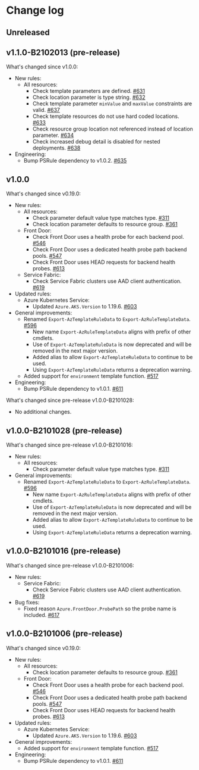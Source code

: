 # Change log

## Unreleased

## v1.1.0-B2102013 (pre-release)

What's changed since v1.0.0:

- New rules:
  - All resources:
    - Check template parameters are defined. [#631](https://github.com/microsoft/PSRule.Rules.Azure/issues/631)
    - Check location parameter is type string. [#632](https://github.com/microsoft/PSRule.Rules.Azure/issues/632)
    - Check template parameter `minValue` and `maxValue` constraints are valid. [#637](https://github.com/microsoft/PSRule.Rules.Azure/issues/637)
    - Check template resources do not use hard coded locations. [#633](https://github.com/microsoft/PSRule.Rules.Azure/issues/633)
    - Check resource group location not referenced instead of location parameter. [#634](https://github.com/microsoft/PSRule.Rules.Azure/issues/634)
    - Check increased debug detail is disabled for nested deployments. [#638](https://github.com/microsoft/PSRule.Rules.Azure/issues/638)
- Engineering:
  - Bump PSRule dependency to v1.0.2. [#635](https://github.com/Microsoft/PSRule.Rules.Azure/issues/635)

## v1.0.0

What's changed since v0.19.0:

- New rules:
  - All resources:
    - Check parameter default value type matches type. [#311](https://github.com/Microsoft/PSRule.Rules.Azure/issues/311)
    - Check location parameter defaults to resource group. [#361](https://github.com/Microsoft/PSRule.Rules.Azure/issues/361)
  - Front Door:
    - Check Front Door uses a health probe for each backend pool. [#546](https://github.com/Microsoft/PSRule.Rules.Azure/issues/546)
    - Check Front Door uses a dedicated health probe path backend pools. [#547](https://github.com/Microsoft/PSRule.Rules.Azure/issues/547)
    - Check Front Door uses HEAD requests for backend health probes. [#613](https://github.com/Microsoft/PSRule.Rules.Azure/issues/613)
  - Service Fabric:
    - Check Service Fabric clusters use AAD client authentication. [#619](https://github.com/Microsoft/PSRule.Rules.Azure/issues/619)
- Updated rules:
  - Azure Kubernetes Service:
    - Updated `Azure.AKS.Version` to 1.19.6. [#603](https://github.com/Microsoft/PSRule.Rules.Azure/issues/603)
- General improvements:
  - Renamed `Export-AzTemplateRuleData` to `Export-AzRuleTemplateData`. [#596](https://github.com/Microsoft/PSRule.Rules.Azure/issues/596)
    - New name `Export-AzRuleTemplateData` aligns with prefix of other cmdlets.
    - Use of `Export-AzTemplateRuleData` is now deprecated and will be removed in the next major version.
    - Added alias to allow `Export-AzTemplateRuleData` to continue to be used.
    - Using `Export-AzTemplateRuleData` returns a deprecation warning.
  - Added support for `environment` template function. [#517](https://github.com/Microsoft/PSRule.Rules.Azure/issues/517)
- Engineering:
  - Bump PSRule dependency to v1.0.1. [#611](https://github.com/Microsoft/PSRule.Rules.Azure/issues/611)

What's changed since pre-release v1.0.0-B2101028:

- No additional changes.

## v1.0.0-B2101028 (pre-release)

What's changed since pre-release v1.0.0-B2101016:

- New rules:
  - All resources:
    - Check parameter default value type matches type. [#311](https://github.com/Microsoft/PSRule.Rules.Azure/issues/311)
- General improvements:
  - Renamed `Export-AzTemplateRuleData` to `Export-AzRuleTemplateData`. [#596](https://github.com/Microsoft/PSRule.Rules.Azure/issues/596)
    - New name `Export-AzRuleTemplateData` aligns with prefix of other cmdlets.
    - Use of `Export-AzTemplateRuleData` is now deprecated and will be removed in the next major version.
    - Added alias to allow `Export-AzTemplateRuleData` to continue to be used.
    - Using `Export-AzTemplateRuleData` returns a deprecation warning.

## v1.0.0-B2101016 (pre-release)

What's changed since pre-release v1.0.0-B2101006:

- New rules:
  - Service Fabric:
    - Check Service Fabric clusters use AAD client authentication. [#619](https://github.com/Microsoft/PSRule.Rules.Azure/issues/619)
- Bug fixes:
  - Fixed reason `Azure.FrontDoor.ProbePath` so the probe name is included. [#617](https://github.com/Microsoft/PSRule.Rules.Azure/issues/617)

## v1.0.0-B2101006 (pre-release)

What's changed since v0.19.0:

- New rules:
  - All resources:
    - Check location parameter defaults to resource group. [#361](https://github.com/Microsoft/PSRule.Rules.Azure/issues/361)
  - Front Door:
    - Check Front Door uses a health probe for each backend pool. [#546](https://github.com/Microsoft/PSRule.Rules.Azure/issues/546)
    - Check Front Door uses a dedicated health probe path backend pools. [#547](https://github.com/Microsoft/PSRule.Rules.Azure/issues/547)
    - Check Front Door uses HEAD requests for backend health probes. [#613](https://github.com/Microsoft/PSRule.Rules.Azure/issues/613)
- Updated rules:
  - Azure Kubernetes Service:
    - Updated `Azure.AKS.Version` to 1.19.6. [#603](https://github.com/Microsoft/PSRule.Rules.Azure/issues/603)
- General improvements:
  - Added support for `environment` template function. [#517](https://github.com/Microsoft/PSRule.Rules.Azure/issues/517)
- Engineering:
  - Bump PSRule dependency to v1.0.1. [#611](https://github.com/Microsoft/PSRule.Rules.Azure/issues/611)
